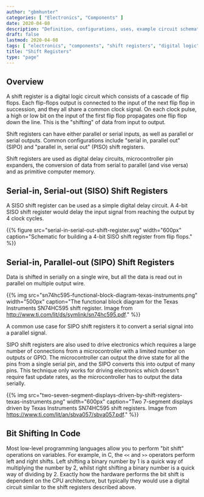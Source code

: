 ```yaml
---
author: "gbmhunter"
categories: [ "Electronics", "Components" ]
date: 2020-04-08
description: "Definition, configurations, uses, example circuit schematics and more information about shift registers."
draft: false
lastmod: 2020-04-08
tags: [ "electronics", "components", "shift registers", "digital logic", "flip flops", "SISO", "SIPO", "PISO", "microcontrollers", "diagrams", "circuits", "bit shift", "C" ]
title: "Shift Registers"
type: "page"
---
```


## Overview

A shift register is a digital logic circuit which consists of a cascade of flip flops. Each flip-flops output is connected to the input of the next flip flop in succession, and they all share a common clock signal. On each clock pulse, a high or low bit on the input of the first flip flop propagates one flip flop down the line. This is the "shifting" of data from input to output. 

Shift registers can have either parallel or serial inputs, as well as parallel or serial outputs. Common configurations include "serial in, parallel out" (SIPO) and "parallel in, serial out" (PISO) shift registers.

Shift registers are used as digital delay circuits, microcontroller pin expanders, the conversion of data from serial to parallel (and vise versa) and as primitive computer memory.

## Serial-in, Serial-out (SISO) Shift Registers

A SISO shift register can be used as a simple digital delay circuit. A 4-bit SISO shift register would delay the input signal from reaching the output by 4 clock cycles.

{{% figure src="serial-in-serial-out-shift-register.svg" width="600px" caption="Schematic for building a 4-bit SISO shift register from flip flops." %}}

## Serial-in, Parallel-out (SIPO) Shift Registers

Data is shifted in serially on a single wire, but all the data is read out in parallel on multiple output wire.

{{% img src="sn74hc595-functional-block-diagram-texas-instruments.png" width="500px" caption="The functional block diagram for the Texas Instruments SN74HC595 shift register. Image from http://www.ti.com/lit/ds/symlink/sn74hc595.pdf." %}}

A common use case for SIPO shift registers it to convert a serial signal into a parallel signal.

SIPO shift registers are also used to drive electronics which requires a large number of connections from a microcontroller with a limited number on outputs or GPIO. The microcontroller can output the drive state for all the pins from a single serial pin, and the SIPO converts this into output of many pins. This technique only works for driving electronics which doesn't require fast update rates, as the microcontroller has to output the data serially.

{{% img src="two-seven-segment-displays-driven-by-shift-registers-texas-instruments.png" width="600px" caption="Two 7-segment displays driven by Texas Instruments SN74HC595 shift registers. Image from https://www.ti.com/lit/an/sbva057/sbva057.pdf." %}}

## Bit Shifting In Code

Most low-level programming languages allow you to perform "bit shift" operations on variables. For example, in C, the `<<` and `>>` operators perform left and right shifts. Left shifting a binary number by 1 is a quick way of multiplying the number by 2, whilst right shifting a binary number is a quick way of dividing by 2. Exactly how the hardware performs the bit shift is dependent on the CPU architecture, but typically they would use a digital circuit similar to the shift registers described above.
